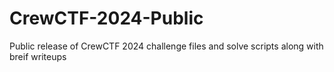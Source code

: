 # CrewCTF-2024-Public
Public release of CrewCTF 2024 challenge files and solve scripts along with breif writeups
